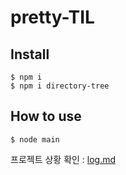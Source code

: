 # pretty-TIL
## Install
```
$ npm i
$ npm i directory-tree
```

## How to use
```
$ node main
```

프로젝트 상황 확인 : [log.md](./log.md)